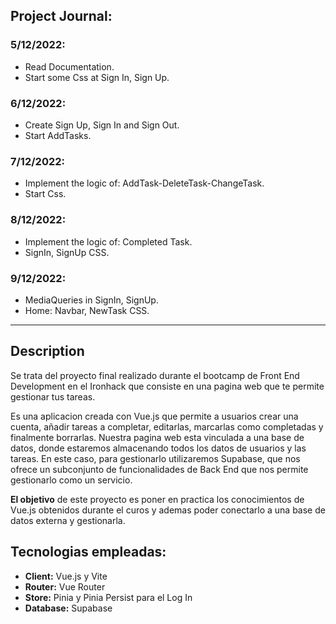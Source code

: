 ## Project Journal:

### 5/12/2022:
* Read Documentation.
* Start some Css at Sign In, Sign Up.

### 6/12/2022:
* Create Sign Up, Sign In and Sign Out.
* Start AddTasks.

### 7/12/2022:
* Implement the logic of: AddTask-DeleteTask-ChangeTask.
* Start Css.

### 8/12/2022:
* Implement the logic of: Completed Task.
* SignIn, SignUp CSS.

### 9/12/2022:
* MediaQueries in SignIn, SignUp.
* Home: Navbar, NewTask CSS.

------------------


## Description

Se trata del proyecto final realizado durante el bootcamp de Front End Development en el Ironhack que consiste en una pagina web que te permite gestionar tus tareas.

Es una aplicacion creada con Vue.js que permite a usuarios crear una cuenta, añadir tareas a completar, editarlas, marcarlas como completadas y finalmente borrarlas. Nuestra pagina web esta vinculada a una base de datos, donde estaremos almacenando todos los datos de usuarios y las tareas. En este caso, para gestionarlo utilizaremos Supabase, que nos ofrece un subconjunto de funcionalidades de Back End que nos permite gestionarlo como un servicio.

__El objetivo__ de este proyecto es poner en practica los conocimientos de Vue.js obtenidos durante el curos y ademas poder conectarlo a una base de datos externa y gestionarla.

## Tecnologias empleadas:

* __Client:__ Vue.js y Vite
* __Router:__ Vue Router
* __Store:__ Pinia y Pinia Persist para el Log In
* __Database:__ Supabase





